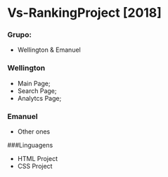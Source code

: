 # Vs-RankingProject [2018]

### Grupo: 

- Wellington  & Emanuel

### Wellington 
- Main Page;
- Search Page; 
- Analytcs Page;

### Emanuel 
- Other ones

###Linguagens
- HTML Project 
- CSS Project

